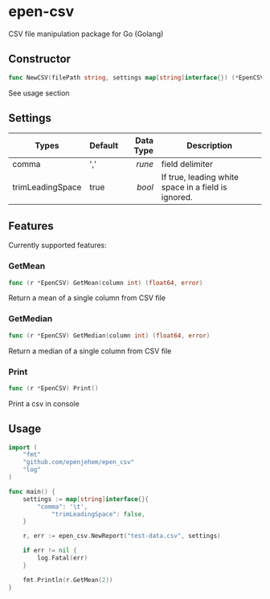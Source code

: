 # epen-csv
CSV file manipulation package for Go (Golang)

## Constructor
```go
func NewCSV(filePath string, settings map[string]interface{}) (*EpenCSV, error)
```
See usage section

## Settings
| Types            | Default | Data Type | Description                                         |
| ---------------- |:------- | ---------:| --------------------------------------------------- |
| comma            | ','     | *rune*    | field delimiter                                     |
| trimLeadingSpace | true    | *bool*    | If true, leading white space in a field is ignored. |

## Features
Currently supported features:

### GetMean
```go
func (r *EpenCSV) GetMean(column int) (float64, error)
```
Return a mean of a single column from CSV file

### GetMedian
```go
func (r *EpenCSV) GetMedian(column int) (float64, error)
```
Return a median of a single column from CSV file

### Print
```go
func (r *EpenCSV) Print()
```
Print a csv in console

## Usage
``` go
import (
	"fmt"
	"github.com/epenjehem/epen_csv"
	"log"
)

func main() {
	settings := map[string]interface{}{
		"comma": '\t',
    		"trimLeadingSpace": false,
	}

	r, err := epen_csv.NewReport("test-data.csv", settings)

	if err != nil {
		log.Fatal(err)
	}

	fmt.Println(r.GetMean(2))
}
```
